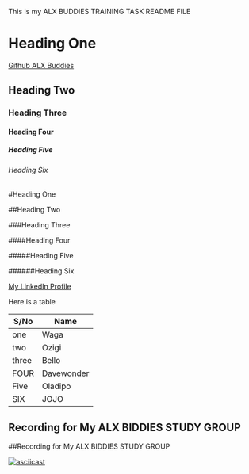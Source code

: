 This is my ALX BUDDIES TRAINING TASK README FILE


# Heading One

[Github ALX Buddies](https://github.com/Waga43/ALX_BUDDIES)

## Heading Two

### Heading Three

#### Heading Four

##### Heading Five

###### Heading Six

#Heading One

##Heading Two

###Heading Three

####Heading Four

#####Heading Five

######Heading Six


[My LinkedIn Profile](https://linkedin.com/a/abdulwasiu)

Here is a table

|S/No|Name|
|----|----|
|one|Waga|
|two|Ozigi|
|three|Bello|
|FOUR|Davewonder|
|Five|Oladipo|
|SIX|JOJO|


## Recording for My ALX BIDDIES STUDY GROUP


##Recording for My ALX BIDDIES STUDY GROUP



[![asciicast](https://asciinema.org/a/517783.svg)](https://asciinema.org/a/517783)

